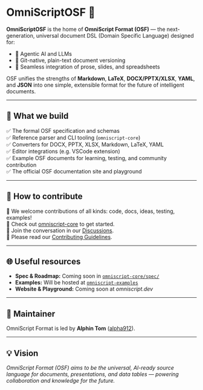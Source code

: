 # OmniScriptOSF 🚀

**OmniScriptOSF** is the home of **OmniScript Format (OSF)** — the next-generation, universal document DSL (Domain Specific Language) designed for:
- 🌟 Agentic AI and LLMs
- 🌟 Git-native, plain-text document versioning
- 🌟 Seamless integration of prose, slides, and spreadsheets

OSF unifies the strengths of **Markdown**, **LaTeX**, **DOCX/PPTX/XLSX**, **YAML**, and **JSON** into one simple, extensible format for the future of intelligent documents.

---

## 🔑 What we build

✅ The formal OSF specification and schemas  
✅ Reference parser and CLI tooling (`omniscript-core`)  
✅ Converters for DOCX, PPTX, XLSX, Markdown, LaTeX, YAML  
✅ Editor integrations (e.g. VSCode extension)  
✅ Example OSF documents for learning, testing, and community contribution  
✅ The official OSF documentation site and playground  

---

## 🤝 How to contribute

🌈 We welcome contributions of all kinds: code, docs, ideas, testing, examples!  
📖 Check out [omniscript-core](https://github.com/OmniScriptOSF/omniscript-core) to get started.  
💬 Join the conversation in our [Discussions](https://github.com/OmniScriptOSF/omniscript-core/discussions).  
📝 Please read our [Contributing Guidelines](https://github.com/OmniScriptOSF/omniscript-core/blob/main/CONTRIBUTING.md).  

---

## 🌐 Useful resources

- **Spec & Roadmap:** Coming soon in [`omniscript-core/spec/`](https://github.com/OmniScriptOSF/omniscript-core/tree/main/spec)
- **Examples:** Will be hosted at [`omniscript-examples`](https://github.com/OmniScriptOSF/omniscript-examples)
- **Website & Playground:** Coming soon at *omniscript.dev*

---

## 👑 Maintainer

OmniScript Format is led by **Alphin Tom** ([alpha912](https://github.com/alpha912)).

---

## 💡 Vision

*OmniScript Format (OSF) aims to be the universal, AI-ready source language for documents, presentations, and data tables — powering collaboration and knowledge for the future.*
